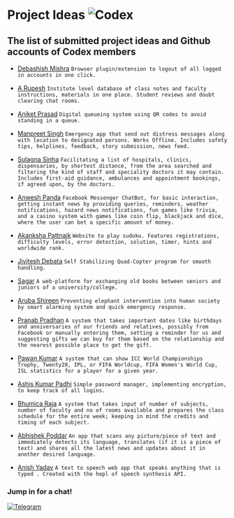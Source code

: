 # Project Ideas ![Codex](https://img.shields.io/badge/codex-2.0-blue.svg?longCache=true&style=for-the-badge)
## The list of submitted project ideas and Github accounts of Codex members


* [Debashish Mishra](https://github.com/Zanark)
```Browser plugin/extension to logout of all logged in accounts in one click.```

* [A Rupesh](https://github.com/rupesh1310)
```Institute level database of class notes and faculty instructions, materials in one place. Student reviews and doubt clearing chat rooms.```

* [Aniket Prasad](https://github.com/aniketdgp)
```Digital queueing system using QR codes to avoid standing in a queue.```

* [Manpreet Singh](https://github.com/manpreetsinghh)
```Emergency app that send out distress messages along with location to designated persons. Works Offline. Includes safety tips, helplines, feedback, story submission, news feed.```

* [Sulagna Sinha](https://github.com/SulagnaSinha)
```Facilitating a list of hospitals, clinics, dispensaries, by shortest distance, from the area searched and filtering the kind of staff and speciality doctors it may contain. Includes first-aid guidance, ambulances and appointment bookings, if agreed upon, by the doctors.```

* [Anwesh Panda](https://github.com/Pandacowbat)
```Facebook Messenger ChatBot, for basic interaction, getting instant news by providing queries, reminders, weather notifications, hazard news notifications, fun games like trivia, and a casino system with games like coin flip, blackjack and dice, where the user can bet a specific amount of money.```

* [Akanksha Pattnaik](https://github.com/akapattnaik)
```Website to play sudoku. Features registrations, difficulty levels, error detection, solution, timer, hints and worldwide rank.```

* [Jivitesh Debata](https://github.com/JiviteshDebata)
```Self Stabilizing Quad-Copter program for smooth handling.```

* [Sagar](https://github.com/sagar9268)
```A web-platform for exchanging old books between seniors and juniors of a university/college.```

* [Aruba Shireen](https://github.com/aruba246)
```Preventing elephant intervention into human society by smart alarming system and quick emergency response.```

* [Pranab Pradhan](https://github.com/Pronoob911)
```A system that takes important dates like birthdays and anniversaries of our friends and relatives, possibly from Facebook or manually entering them, setting a reminder for us and suggesting gifts we can buy for them based on the relationship and the nearest possible place to get the gift.```

* [Pawan Kumar](https://github.com/Pawan0411)
```A system that can show ICC World Championships Trophy, Twenty20, IPL, or FIFA Worldcup, FIFA Women's World Cup, ISL statistics for a player for a given year.```

* [Ashis Kumar Padhi](https://github.com/akp1881997)
```Simple password manager, implementing encryption, to keep track of all logins.```

* [Bhumica Raja](https://github.com/Beubhumi19)
```A system that takes input of number of subjects, number of faculty and no of rooms available and prepares the class schedule for the entire week; keeping in mind the credits and timing of each subject.```

* [Abhishek Poddar](https://github.com/abhipoddar04)
```An app that scans any picture/piece of text and immediately detects its language, translates (if it is a piece of text) and shares all the latest news and updates about it in another desired language.```

* [Anish Yadav](http://github.com/anish-yadav)
```A text to speech web app that speaks anything that is typed . Created with the hepl of speech synthesis API.```

### Jump in for a chat!

[![Telegram](https://img.shields.io/badge/telegram-join-blue.svg?longCache=true&style=for-the-badge)](https://t.me/codexinit)
